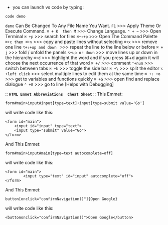 * you can launch vs code by typing: 
```plaintext
code demo
```
`demo` Can Be Changed To Any File Name You Want. 
`F1`  >>> Apply Theme Or Execute Command.
`⌘ + K  then M`  >>> Change Language. 
`⌃ + ~` >>> Open Terminal
`⌘ +p` >>> search for files
`⌘+⇧+p` >>> Open The Command Palette
`⌘+c then ⌘+v`  >>> copy and paste lines without selecting
`⌘+x`  >>> remove one line
`⌥+⇧+up and down `  >>> repeat the line to the line below or before
`⌘ + j`  >>> fold / unfold the panels
`⌥+up or down` >>> move lines up or down in the hierarchy 
`⌘+d` >>> highlight the word and if you press ⌘+d again it will choose the next occurrence of that word
`⌘ +/`  >>> comment
`⌃+num` >>> switch between tabs
`⌘ +b`  >>> toggle the side bar 
`⌘ +\`  >>> split the editor
`⌥ +left click` >>> select multiple lines to edit them at the same time
`⌘ +⇧ +o` >>> get to variables and functions quickly
`⌘ +G` >>> open find and replace dialogue 
`⌃ +G` >>> go to line [Helps with Debugging]

:: __`HTML Emmet Abbreviations  Cheat Sheet`__ ::
This Emmet:
```plaintext
form#main>input#input[type=text]+input[type=submit value='Go']
```
will write code like this: 
```plaintext
<form id="main">
    <input id="input" type="text">
    <input type="submit" value="Go">
</form>
```
And This Emmet: 
```plaintext
form#main>input#main[type=text autocomplete=off]
```
will write code like this: 
```plaintext
<form id="main">
        <input type="text" id="input" autocomplete="off">
</form>
```
And This Emmet: 
```plaintext
button[onclick="confirmNavigation()"]{Open Google}
```
will write code like this: 
```plaintext
<buttononclick="confirmNavigation()">Open Google</button>
```







